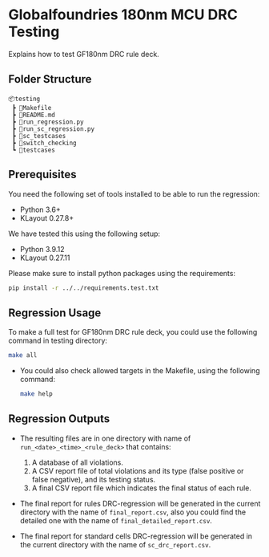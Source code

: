 # Globalfoundries 180nm MCU DRC Testing

Explains how to test GF180nm DRC rule deck.

## Folder Structure

```text
📦testing
 ┣ 📜Makefile
 ┣ 📜README.md
 ┣ 📜run_regression.py
 ┣ 📜run_sc_regression.py
 ┣ 📜sc_testcases
 ┣ 📜switch_checking
 ┗ 📜testcases
 ```

## Prerequisites
You need the following set of tools installed to be able to run the regression:
- Python 3.6+
- KLayout 0.27.8+

We have tested this using the following setup:
- Python 3.9.12
- KLayout 0.27.11

Please make sure to install python packages using the requirements:
```bash
pip install -r ../../requirements.test.txt
```

## Regression Usage

To make a full test for GF180nm DRC rule deck, you could use the following command in testing directory:

```bash
make all
```

- You could also check allowed targets in the Makefile, using the following command:

    ```bash
    make help
    ```

## **Regression Outputs**

- The resulting files are in one directory with name of `run_<date>_<time>_<rule_deck>` that contains:

    1. A database of all violations.
    2. A CSV report file of total violations and its type (false positive or false negative), and its testing status.
    3. A final CSV report file which indicates the final status of each rule.

- The final report for rules DRC-regression will be generated in the current directory with the name of  `final_report.csv`, also you could find the detailed one with the name of `final_detailed_report.csv`.

- The final report for standard cells DRC-regression will be generated in the current directory with the name of `sc_drc_report.csv`.
